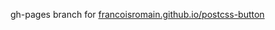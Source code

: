 gh-pages branch for [francoisromain.github.io/postcss-button](http://francoisromain.github.io/postcss-button/)